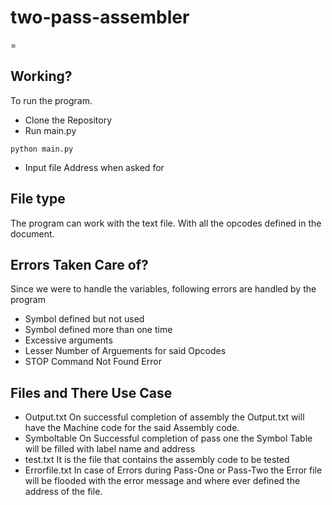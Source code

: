 # two-pass-assembler

=
## Working?
To run the program. 
* Clone the Repository
* Run main.py 
```
python main.py
```
* Input file Address when asked for

## File type
The program can work with the text file. With all the opcodes defined in the document. 

## Errors Taken Care of?

Since we were to handle the variables, following errors are handled by the program
* Symbol defined but not used
* Symbol defined more than one time
* Excessive arguments
* Lesser Number of Arguements for said Opcodes
* STOP Command Not Found Error

## Files and There Use Case

* Output.txt
On successful completion of assembly the Output.txt will have the Machine code for the said Assembly code.
* Symboltable
On Successful completion of pass one the Symbol Table will be filled with label name and address
* test.txt
It is the file that contains the assembly code to be tested
* Errorfile.txt
In case of Errors during Pass-One or Pass-Two the Error file will be flooded with the error message and where ever defined the address of the file.
